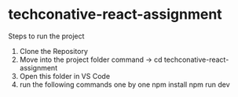 # techconative-react-assignment

Steps to run the project

1. Clone the Repository
2. Move into the project folder 
   command -> cd techconative-react-assignment
3. Open this folder in VS Code
4. run the following commands one by one
   npm install
   npm run dev